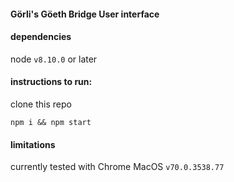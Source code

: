#### Görli's Göeth Bridge User interface 

#### dependencies
node `v8.10.0` or later 

#### instructions to run:
clone this repo

`npm i && npm start`

#### limitations

currently tested with Chrome MacOS `v70.0.3538.77`
